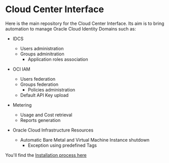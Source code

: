 # Cloud Center Interface
Here is the main repository for the Cloud Center Interface. Its aim is to bring automation to manage Oracle Cloud Identity Domains such as:
- IDCS
  - Users administration
  - Groups adminitration
    - Application roles association
- OCI IAM
  - Users federation
  - Groups federation
    - Policies administration
  - Default API Key upload
- Metering
  - Usage and Cost retrieval
  - Reports generation
  
- Oracle Cloud Infrastructure Resources
  - Automatic Bare Metal and Virtual Machine Instance shutdown
    - Exception using predefined Tags

You'll find the [Installation process here](src/Readme.md)

